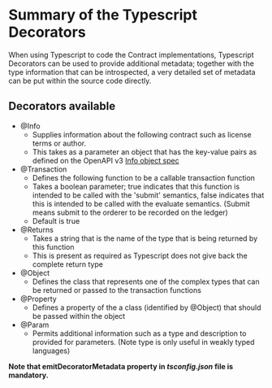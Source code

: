 # Summary of the Typescript Decorators

When using Typescript to code the Contract implementations, Typescript Decorators can be used to provide additional metadata; together with the type information that can be introspected, a very detailed set of metadata can be put within the source code directly.

## Decorators available

- @Info
  - Supplies information about the following contract such as license terms or author.
  - This takes as a parameter an object that has the key-value pairs as defined on the OpenAPI v3 [Info object spec](https://github.com/OAI/OpenAPI-Specification/blob/master/versions/3.0.2.md#infoObject)
- @Transaction
  - Defines the following function to be a callable transaction function
  - Takes a boolean parameter; true indicates that this function is intended to be called with the 'submit' semantics, false indicates that this is intended to be called with the evaluate semantics.  (Submit means submit to the orderer to be recorded on the ledger)
  - Default is true
- @Returns
  - Takes a string that is the name of the type that is being returned by this function
  - This is present as required as Typescript does not give back the complete return type
- @Object
  - Defines the class that represents one of the complex types that can be returned or passed to the transaction functions
- @Property
  - Defines a property of the a class (identified by @Object) that should be passed within the object
- @Param
  - Permits additional information such as a type and description to provided for parameters. (Note type is only useful in weakly typed languages)

**Note that emitDecoratorMetadata property in *tsconfig.json* file is mandatory.**
